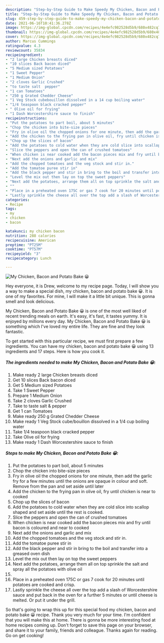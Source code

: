 ```yaml
---
description: "Step-by-Step Guide to Make Speedy My Chicken, Bacon and Potato Bake 😀"
title: "Step-by-Step Guide to Make Speedy My Chicken, Bacon and Potato Bake 😀"
slug: 459-step-by-step-guide-to-make-speedy-my-chicken-bacon-and-potato-bake
date: 2021-06-16T10:41:36.278Z
image: https://img-global.cpcdn.com/recipes/4e4efc982528d5b9/680x482cq70/my-chicken-bacon-and-potato-bake-recipe-main-photo.jpg
thumbnail: https://img-global.cpcdn.com/recipes/4e4efc982528d5b9/680x482cq70/my-chicken-bacon-and-potato-bake-recipe-main-photo.jpg
cover: https://img-global.cpcdn.com/recipes/4e4efc982528d5b9/680x482cq70/my-chicken-bacon-and-potato-bake-recipe-main-photo.jpg
author: Marcus Cummings
ratingvalue: 4.3
reviewcount: 35834
recipeingredient:
- "2 large Chicken breasts diced"
- "10 slices Back bacon diced"
- "5 Medium sized Potatoes"
- "1 Sweet Pepper"
- "1 Medium Onion"
- "2 cloves Garlic Crushed"
- "to taste salt  pepper"
- "1 can Tomatoes"
- "250 g Grated Chedder Cheese"
- "1 Veg Stock cubebouillon dissolved in a 14 cup boiling water"
- "1/4 teaspoon black cracked pepper"
- " Olive oil for frying"
- "1 Dash Worcestershire sauce to finish"
recipeinstructions:
- "Put the potatoes to part boil, about 5 minutes"
- "Chop the chicken into bite-size pieces"
- "Fry in olive oil the chopped onions for one minute, then add the garlic fry for a few minutes until the onions are opaque in colour and soft. Remove from the pan and set aside until later"
- "Add the chicken to the frying pan in olive oil, fry until chicken is near to cooked"
- "Chop up the slices of bacon"
- "Add the potatoes to cold water when they are cold slice into scallop shaped and set aside until the rest is cooked."
- "Slice the peppers and open the can of crushed tomatoes"
- "When chicken is near cooked add the bacon pieces mix and fry until bacon is coloured and near to cooked"
- "Next add the onions and garlic and mix"
- "Add the chopped tomatoes and the veg stock and stir in."
- "Add the tomatoe puree stir in"
- "Add the black pepper and stir in bring to the boil and transfer into a greased oven dish"
- "Level the mix out then lay on top the sweet peppers"
- "Next add the potatoes, arrange them all on top sprinkle the salt and spray all the potatoes with olive oil"
- ""
- "Place in a preheated oven 175C or gas 7 cook for 20 minutes until potatoes are cooked and crisp."
- "Lastly sprinkle the cheese all over the top add a slash of Worcestershire sauce and put back in the oven for a further 5 minutes or until cheese is melted. Or put it under the grill."
categories:
- Recipe
tags:
- my
- chicken
- bacon

katakunci: my chicken bacon 
nutrition: 288 calories
recipecuisine: American
preptime: "PT25M"
cooktime: "PT57M"
recipeyield: "3"
recipecategory: Lunch

---
```



![My Chicken, Bacon and Potato Bake 😀](https://img-global.cpcdn.com/recipes/4e4efc982528d5b9/680x482cq70/my-chicken-bacon-and-potato-bake-recipe-main-photo.jpg)

Hey everyone, it is Drew, welcome to my recipe page. Today, I will show you a way to make a special dish, my chicken, bacon and potato bake 😀. It is one of my favorites. For mine, I will make it a little bit unique. This is gonna smell and look delicious.

My Chicken, Bacon and Potato Bake 😀 is one of the most well liked of recent trending meals on earth. It's easy, it's fast, it tastes yummy. It is enjoyed by millions every day. My Chicken, Bacon and Potato Bake 😀 is something which I've loved my entire life. They are fine and they look fantastic.




To get started with this particular recipe, we must first prepare a few ingredients. You can have my chicken, bacon and potato bake 😀 using 13 ingredients and 17 steps. Here is how you cook it.

<!--inarticleads1-->

##### The ingredients needed to make My Chicken, Bacon and Potato Bake 😀:

1. Make ready 2 large Chicken breasts diced
1. Get 10 slices Back bacon diced
1. Get 5 Medium sized Potatoes
1. Take 1 Sweet Pepper
1. Prepare 1 Medium Onion
1. Take 2 cloves Garlic Crushed
1. Take to taste salt &amp; pepper
1. Get 1 can Tomatoes
1. Make ready 250 g Grated Chedder Cheese
1. Make ready 1 Veg Stock cube/bouillon dissolved in a 1/4 cup boiling water
1. Take 1/4 teaspoon black cracked pepper
1. Take  Olive oil for frying
1. Make ready 1 Dash Worcestershire sauce to finish




<!--inarticleads2-->

##### Steps to make My Chicken, Bacon and Potato Bake 😀:

1. Put the potatoes to part boil, about 5 minutes
1. Chop the chicken into bite-size pieces
1. Fry in olive oil the chopped onions for one minute, then add the garlic fry for a few minutes until the onions are opaque in colour and soft. Remove from the pan and set aside until later
1. Add the chicken to the frying pan in olive oil, fry until chicken is near to cooked
1. Chop up the slices of bacon
1. Add the potatoes to cold water when they are cold slice into scallop shaped and set aside until the rest is cooked.
1. Slice the peppers and open the can of crushed tomatoes
1. When chicken is near cooked add the bacon pieces mix and fry until bacon is coloured and near to cooked
1. Next add the onions and garlic and mix
1. Add the chopped tomatoes and the veg stock and stir in.
1. Add the tomatoe puree stir in
1. Add the black pepper and stir in bring to the boil and transfer into a greased oven dish
1. Level the mix out then lay on top the sweet peppers
1. Next add the potatoes, arrange them all on top sprinkle the salt and spray all the potatoes with olive oil
1. 
1. Place in a preheated oven 175C or gas 7 cook for 20 minutes until potatoes are cooked and crisp.
1. Lastly sprinkle the cheese all over the top add a slash of Worcestershire sauce and put back in the oven for a further 5 minutes or until cheese is melted. Or put it under the grill.




So that's going to wrap this up for this special food my chicken, bacon and potato bake 😀 recipe. Thank you very much for your time. I'm confident that you will make this at home. There is gonna be more interesting food at home recipes coming up. Don't forget to save this page on your browser, and share it to your family, friends and colleague. Thanks again for reading. Go on get cooking!

